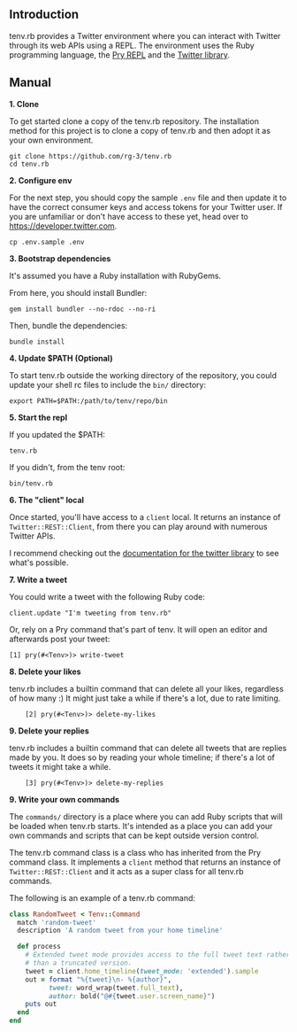 ## Introduction

tenv.rb provides a Twitter environment where you can interact with Twitter
through its web APIs using a REPL. The environment uses the Ruby programming language,
the [Pry REPL](https://github.com/pry/pry#readme) and the [Twitter library](https://github.com/sferik/twitter).

## Manual

__1. Clone__

To get started clone a copy of the tenv.rb repository.
The installation method for this project is to clone a copy of tenv.rb and
then adopt it as your own environment.  

	git clone https://github.com/rg-3/tenv.rb
	cd tenv.rb

__2. Configure env__

For the next step, you should copy the sample `.env` file and then update it to
have the correct consumer keys and access tokens for your Twitter user. If you
are unfamiliar or don't have access to these yet, head over to https://developer.twitter.com.

	cp .env.sample .env

__3. Bootstrap dependencies__

It's assumed you have a Ruby installation with RubyGems.

From here, you should install Bundler:

	gem install bundler --no-rdoc --no-ri

Then, bundle the dependencies:

	bundle install

__4. Update $PATH (Optional)__

To start tenv.rb outside the working directory of the repository, you
could update your shell rc files to include the `bin/` directory:

	export PATH=$PATH:/path/to/tenv/repo/bin

__5. Start the repl__

If you updated the $PATH:

	tenv.rb

If you didn't, from the tenv root:

	bin/tenv.rb

__6. The "client" local__

Once started, you'll have access to a `client` local. It returns an instance
of `Twitter::REST::Client`, from there you can play around with numerous
Twitter APIs.

I recommend checking out the
[documentation for the twitter library](https://www.rubydoc.info/gems/twitter)
to see what's possible.

__7. Write a tweet__

You could write a tweet with the following Ruby code:

    client.update "I'm tweeting from tenv.rb"

Or, rely on a Pry command that's part of tenv. It will open an editor and
afterwards post your tweet:

    [1] pry(#<Tenv>)> write-tweet

__8. Delete your likes__

tenv.rb includes a builtin command that can delete all your likes, regardless
of how many :) It might just take a while if there's a lot, due to rate limiting.

		[2] pry(#<Tenv>)> delete-my-likes

__9. Delete your replies__

tenv.rb includes a builtin command that can delete all tweets that are replies
made by you. It does so by reading your whole timeline; if there's a lot of
tweets it might take a while.

		[3] pry(#<Tenv>)> delete-my-replies

__9. Write your own commands__

The `commands/` directory is a place where you can add Ruby scripts that will be
loaded when tenv.rb starts. It's intended as a place you can add your own commands
and scripts that can be kept outside version control.

The tenv.rb command class is a class who has inherited from the Pry command class.
It implements a `client` method that returns an instance of
`Twitter::REST::Client` and it acts as a super class for all tenv.rb commands.

The following is an example of a tenv.rb command:

```ruby
class RandomTweet < Tenv::Command
  match 'random-tweet'
  description 'A random tweet from your home timeline'

  def process
    # Extended tweet mode provides access to the full tweet text rather
    # than a truncated version.
    tweet = client.home_timeline(tweet_mode: 'extended').sample
    out = format "%{tweet}\n- %{author}",
          tweet: word_wrap(tweet.full_text),
          author: bold("@#{tweet.user.screen_name}")
    puts out
  end
end
```
